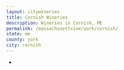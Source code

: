 ```yaml
---
layout: citywineries
title: Cornish Wineries
description: Wineries in Cornish, ME
permalink: /massachusettsine/york/cornish/
state: me
county: york
city: cornish
---
```

-
